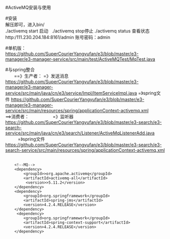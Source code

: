 #ActiveMQ安装与使用

#安装<br>
 解压即可，进入bin/<br>
 ./activemq start 启动   ./activemq stop停止  ./activemq status 查看状态<br>
 http:/111.230.204.184:8161/admin 账号密码：admin<br>



#单机版：<br>
https://github.com/SuperCourierYangyufan/e3/blob/master/e3-manager/e3-manager-service/src/main/test/ActiveMQTest/MqTest.java

#与spring整合<br>
         ==》生产者：
                    =》发送消息  https://github.com/SuperCourierYangyufan/e3/blob/master/e3-manager/e3-manager-service/src/main/java/cn/e3/service/Impl/ItemServiceImpl.java
                    =》spring文件 https://github.com/SuperCourierYangyufan/e3/blob/master/e3-manager/e3-manager-service/src/main/resources/spring/applicationContext-activemq.xml
         ==>消费者：
                    =》监听器  https://github.com/SuperCourierYangyufan/e3/blob/master/e3-search/e3-search-service/src/main/java/cn/e3/search/Listener/ActiveMqListenerAdd.java
                    =》spring文件 https://github.com/SuperCourierYangyufan/e3/blob/master/e3-search/e3-search-service/src/main/resources/spring/applicationContext-activemq.xml
      
        
        <!--MQ-->
        <dependency>
            <groupId>>org.apache.activemq</groupId>
            <artifactId>activemq-all</artifactId>
             <version>>5.11.2</version>
        </dependency>
        <dependency>
            <groupId>org.springframework</groupId>
            <artifactId>spring-jms</artifactId>
            <version>4.2.4.RELEASE</version>
        </dependency>
         <dependency>
            <groupId>org.springframework</groupId>
            <artifactId>spring-context-support</artifactId>
            <version>4.2.4.RELEASE</version>
        </dependency>


